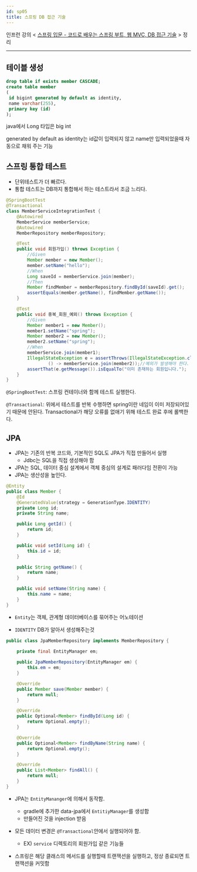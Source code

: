 ```yaml
---
id: sp05
title: 스프링 DB 접근 기술
---
```


인프런 강의 < [스프링 입문 - 코드로 배우는 스프링 부트, 웹 MVC, DB 접근 기술](https://www.inflearn.com/course/%EC%8A%A4%ED%94%84%EB%A7%81-%EC%9E%85%EB%AC%B8-%EC%8A%A4%ED%94%84%EB%A7%81%EB%B6%80%ED%8A%B8) > 정리

---
## 테이블 생성
```sql
drop table if exists member CASCADE;
create table member
(
 id bigint generated by default as identity,
 name varchar(255),
 primary key (id)
);
```

java에서 Long 타입은 big int

generated by default as identity는 id값이 입력되지 않고 name만 입력되었을때 자동으로 채워 주는 기능

## 스프링 통합 테스트
- 단위테스트가 더 빠르다.
- 통합 테스트는 DB까지 통합해서 하는 테스트라서 조금 느리다.

```java
@SpringBootTest
@Transactional
class MemberServiceIntegrationTest {
    @Autowired
    MemberService memberService;
    @Autowired
    MemberRepository memberRepository;

    @Test
    public void 회원가입() throws Exception {
        //Given
        Member member = new Member();
        member.setName("hello");
        //When
        Long saveId = memberService.join(member);
        //Then
        Member findMember = memberRepository.findById(saveId).get();
        assertEquals(member.getName(), findMember.getName());
    }

    @Test
    public void 중복_회원_예외() throws Exception {
        //Given
        Member member1 = new Member();
        member1.setName("spring");
        Member member2 = new Member();
        member2.setName("spring");
        //When
        memberService.join(member1);
        IllegalStateException e = assertThrows(IllegalStateException.class,
                () -> memberService.join(member2));//예외가 발생해야 한다.
        assertThat(e.getMessage()).isEqualTo("이미 존재하는 회원입니다.");
    }
}
```
`@SpringBootTest`: 스프링 컨테이너와 함께 테스트 실행한다.

`@Transactional`: 위에서 테스트를 반복 수행하면 spring이란 네임이 이미 저장되어있기 때문에 안된다. Transactional가 해당 오류를 없애기 위해 테스트 완료 후에 롤백한다.

## JPA

- JPA는 기존의 반복 코드와, 기본적인 SQL도 JPA가 직접 만들어서 실행
    - Jdbc는 SQL을 직접 생성해야 함
- JPA는 SQL, 데이터 중심 설계에서 객체 중심의 설계로 패러다임 전환이 가능
- JPA는 생산성을 높인다.

```java
@Entity
public class Member {
    @Id
    @GeneratedValue(strategy = GenerationType.IDENTITY)
    private Long id;
    private String name;

    public Long getId() {
        return id;
    }

    public void setId(Long id) {
        this.id = id;
    }

    public String getName() {
        return name;
    }

    public void setName(String name) {
        this.name = name;
    }
}
```
- `Entity`는 객체, 관계형 데이터베이스를 묶어주는 어노테이션

- `IDENTITY` DB가 알아서 생성해주는것

```java
public class JpaMemberRepository implements MemberRepository {
    
    private final EntityManager em;

    public JpaMemberRepository(EntityManager em) {
        this.em = em;
    }

    @Override
    public Member save(Member member) {
        return null;
    }

    @Override
    public Optional<Member> findById(Long id) {
        return Optional.empty();
    }

    @Override
    public Optional<Member> findByName(String name) {
        return Optional.empty();
    }

    @Override
    public List<Member> findAll() {
        return null;
    }
}
```
- JPA는 `EntityMananger`에 의해서 동작함.
    - gradle에 추가한 data-jpa에서 `EntitiyManager`를 생성함
    - 만들어진 것을 injection 받음


- 모든 데이터 변경은 `@Transactional`안에서 실행되어야 함.
    - EX) `service` 디렉토리의 회원가입 같은 기능들
- 스프링은 해당 클래스의 메서드를 실행할때 트랜잭션을 실행하고, 정상 종료되면 트랜잭션을 커밋함
